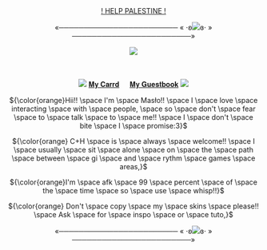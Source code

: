 <div align="center">

ㅤㅤㅤㅤ<p>  [! HELP PALESTINE !](https://arab.org/click-to-help/palestine/) <p/>
</div>

<p align="center">
«──────────────────────── « ⋅ʚ<img src="https://pixelsafari.neocities.org/favicon/symbol/heart/crystal2.gif">ɞ⋅ » ────────────────────────»
</p>


<p align="center">
<img src="https://cdn.discordapp.com/attachments/872217789589504031/1213603877929361478/11634664_3c4d3.gif?ex=65f613b0&is=65e39eb0&hm=9cd1bf0c200c70000df40f108c87a47511a313c2f2544b1e6565e5afddc1bb45&"/>
</p>


<div align="center">

ㅤㅤㅤㅤ<p> <img src="https://pixelsafari.neocities.org/favicon/nature/plant/flower/yellow5.gif"> [𝐌𝐲 𝐂𝐚𝐫𝐫𝐝](https://rudeszczury.carrd.co) ㅤ [𝐌𝐲 𝐆𝐮𝐞𝐬𝐭𝐛𝐨𝐨𝐤](https://rudyszczur.123guestbook.com) <img src="https://pixelsafari.neocities.org/favicon/nature/plant/flower/yellow5.gif"> <p/>
<p> ${\color{orange}Hii!! \space I'm \space Masło!! \space I \space love \space interacting \space with \space people, \space so \space don't \space fear \space to \space talk \space to \space me!! \space I \space don't \space bite \space I \space promise:3}$ </p>
<p> ${\color{orange} C+H \space is \space always \space welcome!! \space I \space usually \space sit \space alone \space on \space the \space path \space between \space gi \space and \space rythm \space games \space areas,}$ </p>
<p> ${\color{orange}I'm \space afk \space 99 \space percent \space of \space the \space time \space so \space use \space whisp!!}$ </p>
<p> ${\color{orange} Don't \space copy \space my \space skins \space please!! \space Ask \space for \space inspo \space or \space tuto,}$ </p>
<p>«──────────────────────── « ⋅ʚ<img src="https://pixelsafari.neocities.org/favicon/symbol/heart/crystal2.gif">ɞ⋅ » ────────────────────────»</p>

</div>

